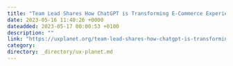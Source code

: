 ```yaml
---
title: "Team Lead Shares How ChatGPT is Transforming E-Commerce Experiences"
date: 2023-05-16 11:40:26 +0000
dateadded: 2023-05-17 00:00:53 +0100
description: ""
link: "https://uxplanet.org/team-lead-shares-how-chatgpt-is-transforming-e-commerce-experiences-65e5f8d325d2?source=rss----819cc2aaeee0---4"
category:
directory: _directory/ux-planet.md
---
```

